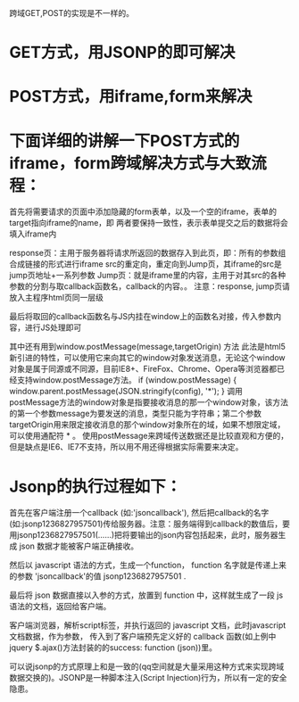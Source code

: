 

跨域GET,POST的实现是不一样的。
# GET方式，用JSONP的即可解决
# POST方式，用iframe,form来解决

# 下面详细的讲解一下POST方式的iframe，form跨域解决方式与大致流程：

首先将需要请求的页面中添加隐藏的form表单，以及一个空的iframe，表单的target指向iframe的name，即
两者要保持一致性，表示表单提交之后的数据将会填入iframe内

response页：主用于服务器将请求所返回的数据存入到此页，即：所有的参数组合成链接的形式进行iframe src的重定向，重定向到Jump页，其iframe的src是jump页地址+一系列参数
Jump页：就是iframe里的内容，主用于对其src的各种参数的分割与取callback函数名，callback的内容。。
注意：response, jump页请放入主程序html页同一层级

最后将取回的callback函数名与JS内挂在window上的函数名对接，传入参数内容，进行JS处理即可

其中还有用到window.postMessage(message,targetOrigin)  方法
此法是html5新引进的特性，可以使用它来向其它的window对象发送消息，无论这个window对象是属于同源或不同源，目前IE8+、FireFox、Chrome、Opera等浏览器都已经支持window.postMessage方法。
if (window.postMessage) {
    window.parent.postMessage(JSON.stringify(config), '*');
}
调用postMessage方法的window对象是指要接收消息的那一个window对象，该方法的第一个参数message为要发送的消息，类型只能为字符串；第二个参数targetOrigin用来限定接收消息的那个window对象所在的域，如果不想限定域，可以使用通配符 *  。
使用postMessage来跨域传送数据还是比较直观和方便的，但是缺点是IE6、IE7不支持，所以用不用还得根据实际需要来决定。

# Jsonp的执行过程如下：

首先在客户端注册一个callback (如:'jsoncallback'), 然后把callback的名字(如:jsonp1236827957501)传给服务器。注意：服务端得到callback的数值后，要用jsonp1236827957501(......)把将要输出的json内容包括起来，此时，服务器生成 json 数据才能被客户端正确接收。

然后以 javascript 语法的方式，生成一个function， function 名字就是传递上来的参数 'jsoncallback'的值 jsonp1236827957501 .

最后将 json 数据直接以入参的方式，放置到 function 中，这样就生成了一段 js 语法的文档，返回给客户端。

客户端浏览器，解析script标签，并执行返回的 javascript 文档，此时javascript文档数据，作为参数， 传入到了客户端预先定义好的 callback 函数(如上例中jquery $.ajax()方法封装的的success: function (json))里。

可以说jsonp的方式原理上和<script src="http://跨域/...xx.js"></script>是一致的(qq空间就是大量采用这种方式来实现跨域数据交换的)。JSONP是一种脚本注入(Script Injection)行为，所以有一定的安全隐患。



